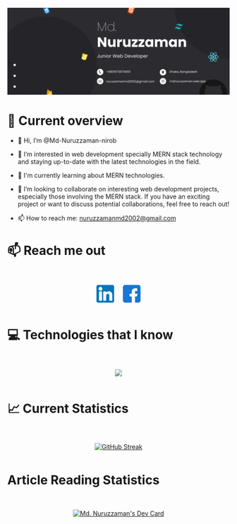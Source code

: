 ![banner!](./assets/github-banner.png)

# 👀 Current overview

- 👋 Hi, I’m @Md-Nuruzzaman-nirob

- 👀 I’m interested in web development specially MERN stack technology and staying up-to-date with the latest technologies in the field.

- 🌱 I'm currently learning about MERN technologies.

- 💞️ I’m looking to collaborate on interesting web development projects, especially those involving the MERN stack. If you have an exciting project or want to discuss potential collaborations, feel free to reach out!

- 📫 How to reach me: nuruzzamanmd2002@gmail.com

# 📫 Reach me out

<div align="center" style="margin:50px; display:flex; justify-content:center; gap:20px">
  <a href="https://linkedin.com/in/nuruzzamanmd2002"><img width="40px" src="./assets/linkedin.png" />
  </a>
  <a href="https://www.facebook.com/nuruzzamanmd2002"><img width="40px" src="./assets/facebook.png" />
  </a>
</div>

# 💻 Technologies that I know

<div align="center" 
margin-top="50px" style="margin: 50px;"
>
  <a href="https://skillicons.dev">
    <img src="https://skillicons.dev/icons?i=html,css,tailwind,js,react,firebase,nodejs,express,mongodb" />
  </a>
</div>

# 📈 Current Statistics

<div align="center " style="margin: 50px;">
  <a href="https://git.io/streak-stats"><img src="https://github-readme-streak-stats.herokuapp.com?user=mdnuruzzamannirob&theme=react&card_width=500_hieght=550" alt="GitHub Streak" /></a>
</div>

# Article Reading Statistics

<div align="center" 
margin-top="50px" style="margin: 50px;"
>
 <a href="https://app.daily.dev/mdnuruzzamannirob"><img src="https://api.daily.dev/devcards/504a09f78fef45e286e5848965425f29.png?r=jor" width="400" alt="Md. Nuruzzaman's Dev Card"/></a>
</div>

